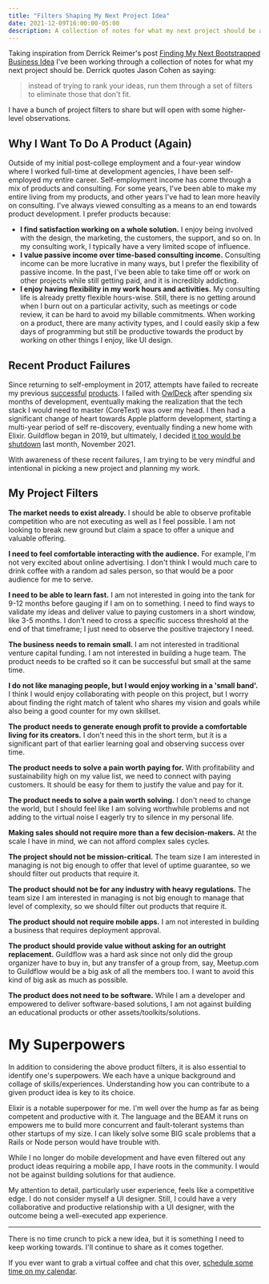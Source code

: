 ```yaml
---
title: "Filters Shaping My Next Project Idea"
date: 2021-12-09T16:00:00-05:00
description: A collection of notes for what my next project should be and not be.
---
```


Taking inspiration from Derrick Reimer's post [Finding My Next Bootstrapped Business Idea] I've been working through a collection of notes for what my next project should be. Derrick quotes Jason Cohen as saying:

> instead of trying to rank your ideas, run them through a set of filters to eliminate those that don't fit.

[Finding My Next Bootstrapped Business Idea]: https://www.derrickreimer.com/essays/2019/05/28/finding-my-next-bootstrapped-business-idea.html

I have a bunch of project filters to share but will open with some higher-level observations.

## Why I Want To Do A Product (Again)

Outside of my initial post-college employment and a four-year window where I worked full-time at development agencies, I have been self-employed my entire career. Self-employment income has come through a mix of products and consulting. For some years, I've been able to make my entire living from my products, and other years I've had to lean more heavily on consulting. I've always viewed consulting as a means to an end towards product development. I prefer products because:

* **I find satisfaction working on a whole solution.** I enjoy being involved with the design, the marketing, the customers, the support, and so on. In my consulting work, I typically have a very limited scope of influence.
* **I value passive income over time-based consulting income.** Consulting income can be more lucrative in many ways, but I prefer the flexibility of passive income. In the past, I've been able to take time off or work on other projects while still getting paid, and it is incredibly addicting.
* **I enjoy having flexibility in my work hours and activities.** My consulting life is already pretty flexible hours-wise. Still, there is no getting around when I burn out on a particular activity, such as meetings or code review, it can be hard to avoid my billable commitments. When working on a product, there are many activity types, and I could easily skip a few days of programming but still be productive towards the product by working on other things I enjoy, like UI design.

## Recent Product Failures

Since returning to self-employment in 2017, attempts have failed to recreate my previous [successful](https://mikezornek.com/projects/profittrain/) [products](https://mikezornek.com/projects/dex/). I failed with [OwlDeck] after spending six months of development, eventually making the realization that the tech stack I would need to master (CoreText) was over my head. I then had a significant change of heart towards Apple platform development, starting a multi-year period of self re-discovery, eventually finding a new home with Elixir. Guildflow began in 2019, but ultimately, I decided [it too would be shutdown][shutdown] last month, November 2021.   

[OwlDeck]: https://mikezornek.com/projects/owldeck/
[shutdown]: https://mikezornek.com/posts/2021/10/guildflow-shutdown/

With awareness of these recent failures, I am trying to be very mindful and intentional in picking a new project and planning my work.

## My Project Filters

**The market needs to exist already.** I should be able to observe profitable competition who are not executing as well as I feel possible. I am not looking to break new ground but claim a space to offer a unique and valuable offering.

**I need to feel comfortable interacting with the audience.** For example, I'm not very excited about online advertising. I don't think I would much care to drink coffee with a random ad sales person, so that would be a poor audience for me to serve.

**I need to be able to learn fast.** I am not interested in going into the tank for 9-12 months before gauging if I am on to something. I need to find ways to validate my ideas and deliver value to paying customers in a short window, like 3-5 months. I don't need to cross a specific success threshold at the end of that timeframe; I just need to observe the positive trajectory I need.

**The business needs to remain small.** I am not interested in traditional venture capital funding. I am not interested in building a huge team. The product needs to be crafted so it can be successful but small at the same time.

**I do not like managing people, but I would enjoy working in a 'small band'.** I think I would enjoy collaborating with people on this project, but I worry about finding the right match of talent who shares my vision and goals while also being a good counter for my own skillset.

**The product needs to generate enough profit to provide a comfortable living for its creators.** I don't need this in the short term, but it is a significant part of that earlier learning goal and observing success over time.

**The product needs to solve a pain worth paying for.** With profitability and sustainability high on my value list, we need to connect with paying customers. It should be easy for them to justify the value and pay for it.

**The product needs to solve a pain worth solving.** I don't need to change the world, but I should feel like I am solving worthwhile problems and not adding to the virtual noise I eagerly try to silence in my personal life.

**Making sales should not require more than a few decision-makers.** At the scale I have in mind, we can not afford complex sales cycles. 

**The project should not be mission-critical.** The team size I am interested in managing is not big enough to offer that level of uptime guarantee, so we should filter out products that require it.

**The product should not be for any industry with heavy regulations.** The team size I am interested in managing is not big enough to manage that level of complexity, so we should filter out products that require it.

**The product should not require mobile apps.** I am not interested in building a business that requires deployment approval.

**The product should provide value without asking for an outright replacement.** Guildflow was a hard ask since not only did the group organizer have to buy in, but any transfer of a group from, say, Meetup.com to Guildflow would be a big ask of all the members too. I want to avoid this kind of big ask as much as possible.

**The product does not need to be software.** While I am a developer and empowered to deliver software-based solutions, I am not against building an educational products or other assets/toolkits/solutions.

# My Superpowers

In addition to considering the above product filters, it is also essential to identify one's superpowers. We each have a unique background and collage of skills/experiences. Understanding how you can contribute to a given product idea is key to its choice.

Elixir is a notable superpower for me. I'm well over the hump as far as being competent and productive with it. The language and the BEAM it runs on empowers me to build more concurrent and fault-tolerant systems than other startups of my size. I can likely solve some BIG scale problems that a Rails or Node person would have trouble with.

While I no longer do mobile development and have even filtered out any product ideas requiring a mobile app, I have roots in the community. I would not be against building solutions for that audience.

My attention to detail, particularly user experience, feels like a competitive edge. I do not consider myself a UI designer. Still, I could have a very collaborative and productive relationship with a UI designer, with the outcome being a well-executed app experience.

***

There is no time crunch to pick a new idea, but it is something I need to keep working towards. I'll continue to share as it comes together.

If you ever want to grab a virtual coffee and chat this over, [schedule some time on my calendar][calendar].

[calendar]: https://savvycal.com/zorn/chat
